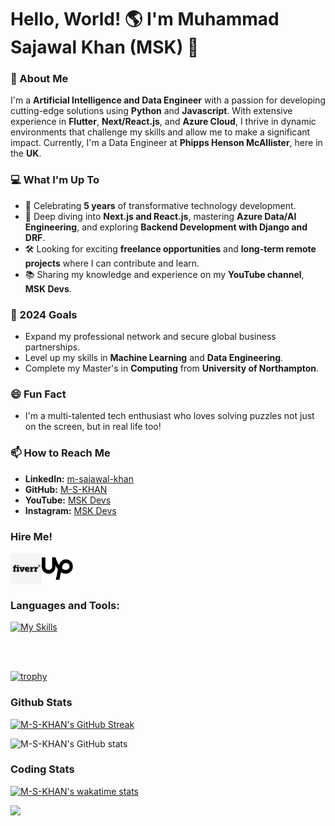 # Hello, World! 🌎 I'm Muhammad Sajawal Khan (MSK) 👋

### 🚀 About Me
I'm a **Artificial Intelligence and Data Engineer** with a passion for developing cutting-edge solutions using **Python** and **Javascript**. With extensive experience in **Flutter**, **Next/React.js**, and **Azure Cloud**, I thrive in dynamic environments that challenge my skills and allow me to make a significant impact. Currently, I'm a Data Engineer at **Phipps Henson McAllister**, here in the **UK**.

### 💻 What I'm Up To
- 🎉 Celebrating **5 years** of transformative technology development.
- 🌱 Deep diving into **Next.js and React.js**, mastering **Azure Data/AI Engineering**, and exploring **Backend Development with Django and DRF**.
- 🛠️ Looking for exciting **freelance opportunities** and **long-term remote projects** where I can contribute and learn.
- 📚 Sharing my knowledge and experience on my **YouTube channel**, **MSK Devs**.


### 🎯 2024 Goals
- Expand my professional network and secure global business partnerships.
- Level up my skills in **Machine Learning** and **Data Engineering**.
- Complete my Master's in **Computing** from **University of Northampton**.

### 😄 Fun Fact
- I'm a multi-talented tech enthusiast who loves solving puzzles not just on the screen, but in real life too!

### 📫 How to Reach Me
- **LinkedIn:** [m-sajawal-khan](https://linkedin.com/in/m-sajawal-khan)
- **GitHub:** [M-S-KHAN](https://github.com/M-S-KHAN)
- **YouTube:** [MSK Devs](https://youtube.com/@mskdevs)
- **Instagram:** [MSK Devs](https://instagram.com/msk.grams)


### Hire Me!

[<img align="left" alt="fiverr.com/thepyclan" height="50" width="50" src="./fiverr.png" />][fiverr]
[<img align="left" alt="fiverr.com/reshailawan" width="50" height="50" src="./upwork.png" />][upwork]

<br />
<br />
<br />


### Languages and Tools:

[![My Skills](https://skillicons.dev/icons?i=js,ts,html,css,nextjs,nodejs,python,anaconda,androidstudio,angular,bash,dart,debian,django,fastapi,flask,linux,pnpm,raspberrypi,redis,selenium,terraform,aws,flutter,express,pytorch,tensorflow,graphql,mongodb,postgres,firebase,gcp,materialui,sass,git,postman,vscode,figma,&theme=dark)](https://skillicons.dev)


<br />
<br />

[![trophy](https://github-profile-trophy.vercel.app/?username=M-S-KHAN&theme=discord&no-frame=true&rank=-?&column=-1)](https://github.com/ryo-ma/github-profile-trophy)


### Github Stats
[![M-S-KHAN's GitHub Streak](http://github-readme-streak-stats.herokuapp.com?user=M-S-KHAN&theme=gotham)](https://git.io/streak-stats)

![M-S-KHAN's GitHub stats](https://github-readme-stats-orcin-pi-41.vercel.app/api?username=M-S-KHAN&show_icons=true&theme=gotham&count_private=true&include_all_commits=true&hide_rank=true)

### Coding Stats
[![M-S-KHAN's wakatime stats](https://github-readme-stats.vercel.app/api/wakatime?username=MSKHAN&theme=gotham&layout=compact)]([https://www.fiverr.com/thepyclan])

[![](https://visitcount.itsvg.in/api?id=M-S-KHAN&icon=0&color=0)](https://visitcount.itsvg.in)

[twitter]: https://twitter.com/sajawal_khan_
[linkedin]: https://linkedin.com/in/m-sajawal-khan
[fiverr]: https://www.fiverr.com/thepyclan
[upwork]: https://www.upwork.com/freelancers/~01adb038200b0cc995
[personal]: https://mskhan.vercel.app
